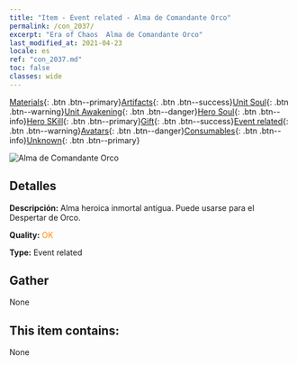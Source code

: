 ```yaml
---
title: "Item - Event related - Alma de Comandante Orco"
permalink: /con_2037/
excerpt: "Era of Chaos  Alma de Comandante Orco"
last_modified_at: 2021-04-23
locale: es
ref: "con_2037.md"
toc: false
classes: wide
---
```

 [Materials](/ItemsES/){: .btn .btn--primary}[Artifacts](/ItemsES/Artifacts/){: .btn .btn--success}[Unit Soul](/ItemsES/UnitSoul/){: .btn .btn--warning}[Unit Awakening](/ItemsES/UnitAwakening/){: .btn .btn--danger}[Hero Soul](/ItemsES/HeroSoul/){: .btn .btn--info}[Hero SKill](/ItemsES/HeroSkill/){: .btn .btn--primary}[Gift](/ItemsES/Gift/){: .btn .btn--success}[Event related](/ItemsES/Events/){: .btn .btn--warning}[Avatars](/ItemsES/Avatars/){: .btn .btn--danger}[Consumables](/ItemsES/Consumables/){: .btn .btn--info}[Unknown](/ItemsES/Unknown/){: .btn .btn--primary}

 ![Alma de Comandante Orco](/images/t/juexing_403.jpg)

## Detalles
 **Descripción:** Alma heroica inmortal antigua. Puede usarse para el Despertar de Orco.

 **Quality:** <span style="color: #FF8C00">OK</span>

 **Type:** Event related

## Gather

  None

## This item contains:

  None

